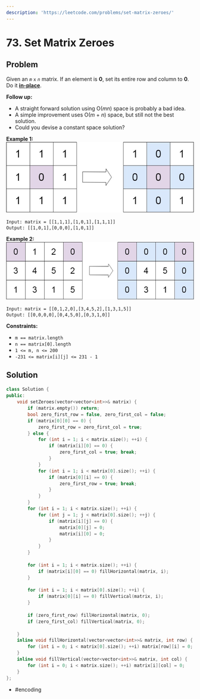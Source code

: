 ```yaml
---
description: 'https://leetcode.com/problems/set-matrix-zeroes/'
---
```


# 73. Set Matrix Zeroes

## Problem

Given an _`m`_ `x` _`n`_ matrix. If an element is **0**, set its entire row and column to **0**. Do it [**in-place**](https://en.wikipedia.org/wiki/In-place_algorithm).

**Follow up:**

* A straight forward solution using O\(_mn_\) space is probably a bad idea.
* A simple improvement uses O\(_m_ + _n_\) space, but still not the best solution.
* Could you devise a constant space solution?

**Example 1:** ![](../.gitbook/assets/mat1%20%281%29.jpg)

```text
Input: matrix = [[1,1,1],[1,0,1],[1,1,1]]
Output: [[1,0,1],[0,0,0],[1,0,1]]
```

**Example 2:** ![](../.gitbook/assets/mat2%20%281%29.jpg)

```text
Input: matrix = [[0,1,2,0],[3,4,5,2],[1,3,1,5]]
Output: [[0,0,0,0],[0,4,5,0],[0,3,1,0]]
```

**Constraints:**

* `m == matrix.length`
* `n == matrix[0].length`
* `1 <= m, n <= 200`
* `-231 <= matrix[i][j] <= 231 - 1`

## Solution

```cpp
class Solution {
public:
    void setZeroes(vector<vector<int>>& matrix) {
        if (matrix.empty()) return;
        bool zero_first_row = false, zero_first_col = false;
        if (matrix[0][0] == 0) {
            zero_first_row = zero_first_col = true;
        } else {
            for (int i = 1; i < matrix.size(); ++i) {
                if (matrix[i][0] == 0) {
                    zero_first_col = true; break;
                }
            }
            for (int i = 1; i < matrix[0].size(); ++i) {
                if (matrix[0][i] == 0) {
                    zero_first_row = true; break;
                }
            }
        }
        for (int i = 1; i < matrix.size(); ++i) {
            for (int j = 1; j < matrix[0].size(); ++j) {
                if (matrix[i][j] == 0) {
                    matrix[0][j] = 0;
                    matrix[i][0] = 0;
                }
            }
        }
        
        for (int i = 1; i < matrix.size(); ++i) {
            if (matrix[i][0] == 0) fillHorizontal(matrix, i);
        }
        
        for (int i = 1; i < matrix[0].size(); ++i) {
            if (matrix[0][i] == 0) fillVertical(matrix, i);
        }
        
        if (zero_first_row) fillHorizontal(matrix, 0);
        if (zero_first_col) fillVertical(matrix, 0);
        
    }
    inline void fillHorizontal(vector<vector<int>>& matrix, int row) {
        for (int i = 0; i < matrix[0].size(); ++i) matrix[row][i] = 0;
    }
    inline void fillVertical(vector<vector<int>>& matrix, int col) {
        for (int i = 0; i < matrix.size(); ++i) matrix[i][col] = 0;
    }
};
```

* \#encoding

